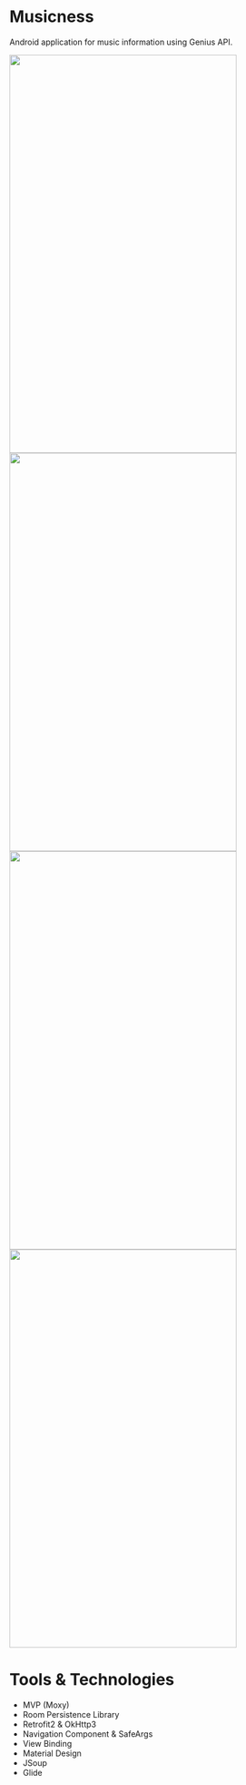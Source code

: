 # Musicness
Android application for music information using Genius API.

<img src="https://i.imgur.com/2TQZSen.png" width="400" height="700" /> <img src="https://i.imgur.com/ROyaLZD.png" width="400" height="700" />
<img src="https://i.imgur.com/7xpMfRx.png" width="400" height="700" /> <img src="https://i.imgur.com/f0EMRvw.png" width="400" height="700" />

 # Tools & Technologies
 * MVP (Moxy)
 * Room Persistence Library
 * Retrofit2 & OkHttp3
 * Navigation Component & SafeArgs
 * View Binding
 * Material Design
 * JSoup
 * Glide
